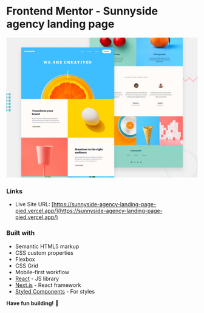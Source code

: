 # Frontend Mentor - Sunnyside agency landing page

![Design preview for the Sunnyside agency landing page coding challenge](./design/desktop-preview.jpg)

### Links

- Live Site URL: [https://sunnyside-agency-landing-page-pied.vercel.app/](https://sunnyside-agency-landing-page-pied.vercel.app/)

### Built with

- Semantic HTML5 markup
- CSS custom properties
- Flexbox
- CSS Grid
- Mobile-first workflow
- [React](https://reactjs.org/) - JS library
- [Next.js](https://nextjs.org/) - React framework
- [Styled Components](https://styled-components.com/) - For styles

**Have fun building!** 🚀
